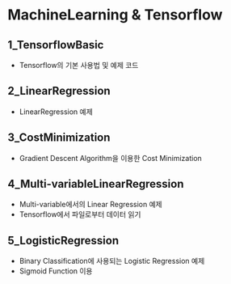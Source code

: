 # MachineLearning & Tensorflow

## 1_TensorflowBasic

- Tensorflow의 기본 사용법 및 예제 코드

## 2_LinearRegression

- LinearRegression 예제

## 3_CostMinimization

- Gradient Descent Algorithm을 이용한 Cost Minimization

## 4_Multi-variableLinearRegression

- Multi-variable에서의 Linear Regression 예제
- Tensorflow에서 파일로부터 데이터 읽기

## 5_LogisticRegression

- Binary Classification에 사용되는 Logistic Regression 예제
- Sigmoid Function 이용

